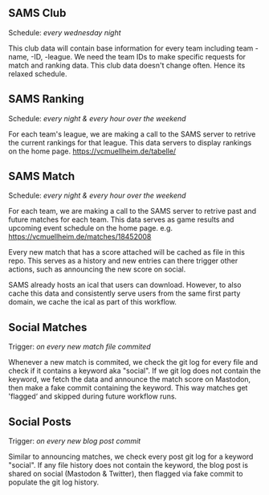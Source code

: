 ## SAMS Club
Schedule: *every wednesday night*

This club data will contain base information for every team including team -name, -ID, -league. 
We need the team IDs to make specific requests for match and ranking data.
This club data doesn't change often. Hence its relaxed schedule. 
  
## SAMS Ranking
Schedule: *every night & every hour over the weekend*

For each team's league, we are making a call to the SAMS server to retrive the current rankings for that league.
This data servers to display rankings on the home page. https://vcmuellheim.de/tabelle/

## SAMS Match
Schedule: *every night & every hour over the weekend*

For each team, we are making a call to the SAMS server to retrive past and future matches for each team.
This data serves as game results and upcoming event schedule on the home page. e.g. https://vcmuellheim.de/matches/18452008

Every new match that has a score attached will be cached as file in this repo. This serves as a history and new entries can there trigger other actions, such as announcing the new score on social.

SAMS already hosts an ical that users can download. However, to also cache this data and consistently serve users from the same first party domain, we cache the ical as part of this workflow.

## Social Matches
Trigger: *on every new match file commited*

Whenever a new match is commited, we check the git log for every file and check if it contains a keyword aka "social". If we git log does not contain the keyword, we fetch the data and announce the match score on Mastodon, then make a fake commit containing the keyword. This way matches get 'flagged‘ and skipped during future workflow runs. 

## Social Posts
Trigger: *on every new blog post commit*

Similar to announcing matches, we check every post git log for a keyword "social". If any file history does not contain the keyword, the blog post is shared on social (Mastodon & Twitter), then flagged via fake commit to populate the git log history.